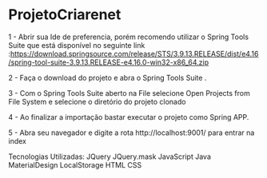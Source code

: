# ProjetoCriarenet
1 - Abrir sua Ide de preferencia, porém recomendo  utilizar o  Spring Tools Suite que está disponível no seguinte link :https://download.springsource.com/release/STS/3.9.13.RELEASE/dist/e4.16/spring-tool-suite-3.9.13.RELEASE-e4.16.0-win32-x86_64.zip

2 - Faça o download do projeto e abra o Spring Tools Suite .

3 - Com o  Spring Tools Suite aberto na File selecione Open Projects from File System e selecione o diretório do projeto clonado

4 - Ao finalizar a importação bastar executar o projeto como Spring APP.

5 - Abra seu navegador e digite a rota http://localhost:9001/ para entrar na index


Tecnologias Utilizadas:
JQuery
JQuery.mask
JavaScript
Java
MaterialDesign
LocalStorage
HTML 
CSS
